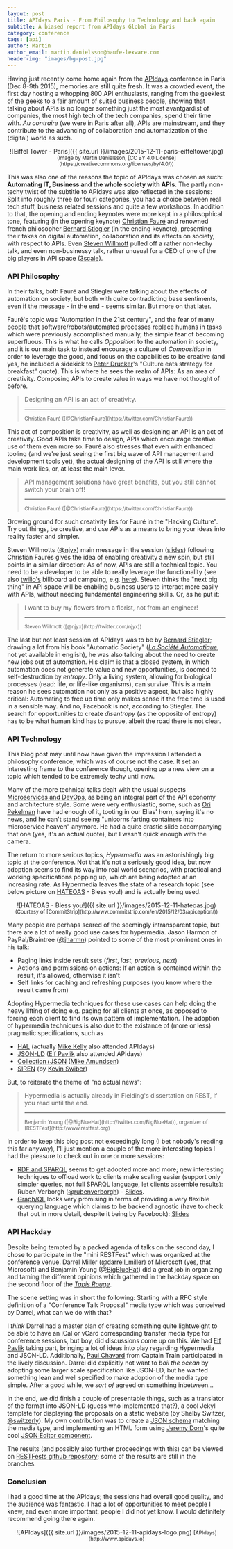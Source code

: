 ```yaml
---
layout: post
title: APIdays Paris - From Philosophy to Technology and back again
subtitle: A biased report from APIdays Global in Paris
category: conference
tags: [api]
author: Martin
author_email: martin.danielsson@haufe-lexware.com 
header-img: "images/bg-post.jpg"
---
```


Having just recently come home again from the [APIdays](http://www.apidays.io) conference in Paris (Dec 8-9th 2015), memories are still quite fresh. It was a crowded event, the first day hosting a whopping 800 API enthusiasts, ranging from the geekiest of the geeks to a fair amount of suited business people, showing that talking about APIs is no longer something just the most avantgardist of companies, the most high tech of the tech companies, spend their time with. *Au contraire* (we were in Paris after all), APIs are mainstream, and they contribute to the advancing of collaboration and automatization of the (digital) world as such.

<center>
![Eiffel Tower - Paris]({{ site.url }}/images/2015-12-11-paris-eiffeltower.jpg)
<small>(Image by Martin Danielsson, [CC BY 4.0 License](https://creativecommons.org/licenses/by/4.0/))</small>
</center>

This was also one of the reasons the topic of APIdays was chosen as such: **Automating IT, Business and the whole society with APIs**. The partly non-techy twist of the subtitle to APIdays was also reflected in the sessions: Split into roughly three (or four) categories, you had a choice between real tech stuff, business related sessions and quite a few workshops. In addition to that, the opening and ending keynotes were more kept in a philosophical tone, featuring (in the opening keynote) [Christian Fauré](http://www.christian-faure.net/) and renowned french philosopher [Bernard Stiegler](https://en.wikipedia.org/wiki/Bernard_Stiegler) (in the ending keynote), presenting their takes on digital automation, collaboration and its effects on society, with respect to APIs. Even [Steven Willmott](http://twitter.com/njyx) pulled off a rather non-techy talk, and even non-businessy talk, rather unusual for a CEO of one of the big players in API space ([3scale](http://www.3scale.net)).

### API Philosophy

In their talks, both Fauré and Stiegler were talking about the effects of automation on society, but both with quite contradicting base sentiments, even if the message - in the end - seems similar. But more on that later.

Fauré's topic was "Automation in the 21st century", and the fear of many people that software/robots/automated processes replace humans in tasks which were previously accomplished manually, the simple fear of becoming superfluous. This is what he calls *Opposition* to the automation in society, and it is our main task to instead encourage a culture of *Composition* in order to leverage the good, and focus on the capabilities to be creative (and yes, he included a sidekick to [Peter Drucker](https://en.wikipedia.org/wiki/Peter_Drucker)'s "Culture eats strategy for breakfast" quote). This is where he sees the realm of APIs: As an area of creativity. Composing APIs to create value in ways we have not thought of before.

> Designing an API is an act of creativity.
> <hr> 
> <small>Christian Fauré ([@ChristianFaure](https://twitter.com/ChristianFaure))</small>

This act of composition is creativity, as well as designing an API is an act of creativity. Good APIs take time to design, APIs which encourage creative use of them even more so. Fauré also stresses that even with enhanced tooling (and we're just seeing the first big wave of API management and development tools yet), the actual designing of the API is still where the main work lies, or, at least the main lever.

> API management solutions have great benefits, but you still cannot switch your brain off!
> <hr>
> <small>Christian Fauré ([@ChristianFaure](https://twitter.com/ChristianFaure))</small>

Growing ground for such creativity lies for Fauré in the "Hacking Culture". Try out things, be creative, and use APIs as a means to bring your ideas into reality faster and simpler.

Steven Willmotts ([@njyx](http://twitter.com/njyx)) main message in the session ([slides](http://www.slideshare.net/3scale/apis-and-the-creation-of-wealth-in-the-digital-economy-apidays-paris-2015-keynote)) following Christian Faurés gives the idea of enabling creativity a new spin, but still points in a similar direction: As of now, APIs are still a technical topic. You need to be a developer to be able to really leverage the functionality (see also [twilio's](http://www.twilio.com) billboard ad campaing, e.g. [here](https://twitter.com/ctava1/status/608451693110550529)). Steven thinks the "next big thing" in API space will be enabling business users to interact more easily with APIs, without needing fundamental engineering skills. Or, as he put it:

> I want to buy my flowers from a florist, not from an engineer!
> <hr>
> <small>Steven Willmott ([@njyx](http://twitter.com/njyx))</small>

The last but not least session of APIdays was to be by [Bernard Stiegler](https://en.wikipedia.org/wiki/Bernard_Stiegler); drawing a lot from his book "Automatic Society" ([*La Société Automatique*](http://www.amazon.fr/La-Soci%C3%A9t%C3%A9-automatique-Lavenir-travail/dp/2213685657), not yet available in english), he was also talking about the need to create new jobs out of automation. His claim is that a closed system, in which automation does not generate value and new opportunities, is doomed to self-destruction by *entropy*. Only a living system, allowing for biological processes (read: life, or life-like organisms), can survive. This is a main reason he sees automation not only as a positive aspect, but also highly critical: Automating to free up time only makes sense if the free time is used in a sensible way. And no, Facebook is not, according to Stiegler. The search for opportunities to create *disentropy* (as the opposite of entropy) has to be what human kind has to pursue, albeit the road there is not clear.

### API Technology

This blog post may until now have given the impression I attended a philosophy conference, which was of course not the case. It set an interesting frame to the conference though, opening up a new view on a topic which tended to be extremely techy until now.

Many of the more technical talks dealt with the usual suspects [Microservices and DevOps](https://haufe-lexware.github.io/microservices-devopscon/), as being an integral part of the API economy and architecture style. Some were very enthusiastic, some, such as [Ori Pekelman](http://platform.sh) have had enough of it, tooting in our Elias' horn, saying it's no news, and he can't stand seeing "unicorns farting containers into microservice heaven" anymore. He had a quite drastic slide accompanying that one (yes, it's an actual quote), but I wasn't quick enough with the camera.

The return to more serious topics, *Hypermedia* was an astonishingly big topic at the conference. Not that it's not a seriously good idea, but now adoption seems to find its way into real world scenarios, with practical and working specifications popping up, which are being adopted at an increasing rate. As Hypermedia leaves the state of a research topic (see below picture on [HATEOAS](https://en.wikipedia.org/wiki/HATEOAS) - Bless you!) and is actually being used.

<center>
![HATEOAS - Bless you!]({{ site.url }}/images/2015-12-11-hateoas.jpg)
<small>(Courtesy of [CommitStrip](http://www.commitstrip.com/en/2015/12/03/apiception/))</small>
</center>

Many people are perhaps scared of the seemingly intransparent topic, but there are a lot of really good use cases for hypermedia. Jason Harmon of PayPal/Braintree ([@jharmn](http://twitter.com/jharmn)) pointed to some of the most prominent ones in his talk:

* Paging links inside result sets (*first*, *last*, *previous*, *next*)
* Actions and permissions on actions: If an action is contained within the result, it's allowed, otherwise it isn't
* Self links for caching and refreshing purposes (you know where the result came from)

Adopting Hypermedia techniques for these use cases can help doing the heavy lifting of doing e.g. paging for all clients at once, as opposed to forcing each client to find its own pattern of implementation. The adoption of hypermedia techniques is also due to the existance of (more or less) pragmatic specifications, such as

* [HAL](http://stateless.co/hal_specification.html) (actually [Mike Kelly](http://stateless.co) also attended APIdays)
* [JSON-LD](http://json-ld.org) ([Elf Pavlik](https://twitter.com/elfpavlik) also attended APIdays)
* [Collection+JSON](http://amundsen.com/media-types/collection) ([Mike Amundsen](http://amundsen.com))
* [SIREN](https://github.com/kevinswiber/siren) (by [Kevin Swiber](https://github.com/kevinswiber))

But, to reiterate the theme of "no actual news":

> Hypermedia is actually already in Fielding's dissertation on REST, if you read until the end.
> <hr>
> <small>Benjamin Young ([@BigBlueHat](http://twitter.com/BigBlueHat)), organizer of [RESTFest](http://www.restfest.org)</small>

In order to keep this blog post not exceedingly long (I bet nobody's reading this far anyway), I'll just mention a couple of the more interesting topics I had the pleasure to check out in one or more sessions:

* [RDF and SPARQL](http://www.w3.org/TR/rdf-sparql-query/) seems to get adopted more and more; new interesting techniques to offload work to clients make scaling easier (support only simpler queries, not full SPARQL language, let clients assemble results): Ruben Verborgh ([@rubenverborgh](https://twitter.com/rubenverborgh)) - [Slides](http://www.slideshare.net/RubenVerborgh/hypermedia-apis-that-make-sense).
* [Graph/QL](https://facebook.github.io/graphql/) looks very promising in terms of providing a very flexible querying language which claims to be backend agnostic (have to check that out in more detail, despite it being by Facebook): [Slides](http://www.slideshare.net/yann_s/introduction-to-graphql-at-api-days)

### API Hackday

Despite being tempted by a packed agenda of talks on the second day, I chose to participate in the "mini RESTFest" which was organized at the conference venue. Darrel Miller ([@darrell_miller](http://twitter.com/darrel_miller)) of Microsoft (yes, that Microsoft) and Benjamin Young ([@BigBlueHat](http://twitter.com/BugBlueHat)) did a great job in organizing and taming the different opinions which gathered in the hackday space on the second floor of the [*Tapis Rouge*](http://www.tapisrouge.fr/).

The scene setting was in short the following: Starting with a RFC style definition of a "Conference Talk Proposal" media type which was conceived by Darrel, what can we do with that?

I *think* Darrel had a master plan of creating something quite lightweight to be able to have an iCal or vCard corresponding transfer media type for conference sessions, but boy, did discussions come up on this. We had [Elf Pavlik](https://twitter.com/elfpavlik) taking part, bringing a lot of ideas into play regarding Hypermedia and JSON-LD. Additionally, [Paul Chavard](https://github.com/tchak) from Captain Train participated in the lively discussion. Darrel did explicitly not want to *boil the ocean* by adopting some larger scale specification like JSON-LD, but he wanted something lean and well specified to make adoption of the media type simple. After a good while, we *sort of* agreed on something inbetween...

In the end, we did finish a couple of presentable things, such as a translator of the format into JSON-LD (guess who implemented that?), a cool Jekyll template for displaying the proposals on a static website (by Shelby Switzer, [@switzerly](https://twitter.com/switzerly)). My own contribution was to create a [JSON schema](http://json-schema.org/) matching the media type, and implementing an HTML form using [Jeremy Dorn](https://github.com/jdorn)'s quite cool [JSON Editor component](https://github.com/jdorn/json-editor).

The results (and possibly also further proceedings with this) can be viewed on [RESTFests github repository](https://github.com/RESTFest/2015-apidays-conference-talk-api); some of the results are still in the branches.

### Conclusion

I had a good time at the APIdays; the sessions had overall good quality, and the audience was fantastic. I had a lot of opportunities to meet people I knew, and even more important, people I did not yet know. I would definitely recommend going there again.

<center>
![APIdays]({{ site.url }}/images/2015-12-11-apidays-logo.png)
<small>[APIdays](http://www.apidays.io)</small>
</center>
